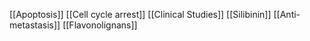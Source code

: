 [[Apoptosis]]
[[Cell cycle arrest]]
[[Clinical Studies]]
[[Silibinin]]
[[Anti-metastasis]]
[[Flavonolignans]]

